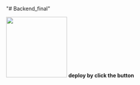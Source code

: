 "# Backend_final" 

[<img src="https://cdn.gomix.com/2bdfb3f8-05ef-4035-a06e-2043962a3a13%2Fremix-button.svg" width="163px"/>](https://glitch.com/edit/#!/import/github//https://github.com/Menghengleap/Backend_final.git)
**deploy by click the button**